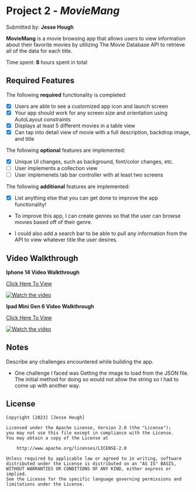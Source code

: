 # Project 2 - *MovieMang*

Submitted by: **Jesse Hough**

**MovieMang** is a movie browsing app that allows users to view information about their favorite movies by utilizing The Movie Database API to retrieve all of the data for each title.

Time spent: **8** hours spent in total

## Required Features

The following **required** functionality is completed:

- [X] Users are able to see a customized app icon and launch screen
- [X] Your app should work for any screen size and orientation using AutoLayout constraints
- [X] Displays at least 5 different movies in a table view
- [X] Can tap into detail view of movie with a full description, backdrop image, and title
 
The following **optional** features are implemented:

- [X] Unique UI changes, such as background, font/color changes, etc.
- [ ] User implements a collection view
- [ ] User implemenets tab bar controller with at least two screens

The following **additional** features are implemented:

- [X] List anything else that you can get done to improve the app functionality!

- To improve this app, I can create genres so that the user can browse movies based off of their genre.

- I could also add a search bar to be able to pull any information from the API to view whatever title the user desires.

## Video Walkthrough

**Iphone 14 Video Walkthrough**

<a href="https://youtube.com/shorts/sBD1HfVhJG4?feature=share">Click Here To View</a>

[![Watch the video](thumbnail.png)](https://youtube.com/shorts/2EGdxSS8EUo?feature=share)

**Ipad Mini Gen 6 Video Walkthrough**

<a href="https://youtube.com/shorts/2EGdxSS8EUo?feature=share">Click Here To View</a>

[![Watch the video](thumbnail.png)](https://youtube.com/shorts/sBD1HfVhJG4?si=RKRMpF5jbL3SD7xn)

## Notes

Describe any challenges encountered while building the app.

- One challenge I faced was Getting the image to load from the JSON file. The initial method for doing so would not allow the string so I had to come up with another way.

## License

    Copyright [2023] [Jesse Hough]

    Licensed under the Apache License, Version 2.0 (the "License");
    you may not use this file except in compliance with the License.
    You may obtain a copy of the License at

        http://www.apache.org/licenses/LICENSE-2.0

    Unless required by applicable law or agreed to in writing, software
    distributed under the License is distributed on an "AS IS" BASIS,
    WITHOUT WARRANTIES OR CONDITIONS OF ANY KIND, either express or implied.
    See the License for the specific language governing permissions and
    limitations under the License.
